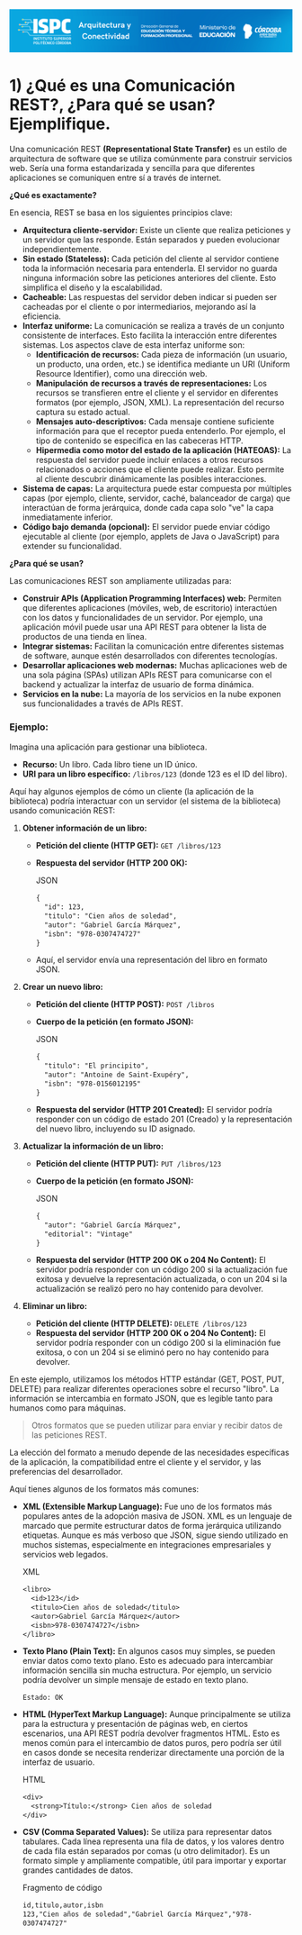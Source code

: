 ![Carátula](../../E%20assets/caratula.png)

# 1) ¿Qué es una Comunicación REST?, ¿Para qué se usan? Ejemplifique.

Una comunicación REST **(Representational State Transfer)** es un estilo de arquitectura de software que se utiliza comúnmente para construir servicios web. Sería una forma estandarizada y sencilla para que diferentes aplicaciones se comuniquen entre sí a través de internet.

**¿Qué es exactamente?**

En esencia, REST se basa en los siguientes principios clave:

-   **Arquitectura cliente-servidor:** Existe un cliente que realiza peticiones y un servidor que las responde. Están separados y pueden evolucionar independientemente.
-   **Sin estado (Stateless):** Cada petición del cliente al servidor contiene toda la información necesaria para entenderla. El servidor no guarda ninguna información sobre las peticiones anteriores del cliente. Esto simplifica el diseño y la escalabilidad.
-   **Cacheable:** Las respuestas del servidor deben indicar si pueden ser cacheadas por el cliente o por intermediarios, mejorando así la eficiencia.
-   **Interfaz uniforme:** La comunicación se realiza a través de un conjunto consistente de interfaces. Esto facilita la interacción entre diferentes sistemas. Los aspectos clave de esta interfaz uniforme son:
    -   **Identificación de recursos:** Cada pieza de información (un usuario, un producto, una orden, etc.) se identifica mediante un URI (Uniform Resource Identifier), como una dirección web.
    -   **Manipulación de recursos a través de representaciones:** Los recursos se transfieren entre el cliente y el servidor en diferentes formatos (por ejemplo, JSON, XML). La representación del recurso captura su estado actual.
    -   **Mensajes auto-descriptivos:** Cada mensaje contiene suficiente información para que el receptor pueda entenderlo. Por ejemplo, el tipo de contenido se especifica en las cabeceras HTTP.
    -   **Hipermedia como motor del estado de la aplicación (HATEOAS):** La respuesta del servidor puede incluir enlaces a otros recursos relacionados o acciones que el cliente puede realizar. Esto permite al cliente descubrir dinámicamente las posibles interacciones.
-   **Sistema de capas:** La arquitectura puede estar compuesta por múltiples capas (por ejemplo, cliente, servidor, caché, balanceador de carga) que interactúan de forma jerárquica, donde cada capa solo "ve" la capa inmediatamente inferior.
-   **Código bajo demanda (opcional):** El servidor puede enviar código ejecutable al cliente (por ejemplo, applets de Java o JavaScript) para extender su funcionalidad.

**¿Para qué se usan?**

Las comunicaciones REST son ampliamente utilizadas para:

-   **Construir APIs (Application Programming Interfaces) web:** Permiten que diferentes aplicaciones (móviles, web, de escritorio) interactúen con los datos y funcionalidades de un servidor. Por ejemplo, una aplicación móvil puede usar una API REST para obtener la lista de productos de una tienda en línea.
-   **Integrar sistemas:** Facilitan la comunicación entre diferentes sistemas de software, aunque estén desarrollados con diferentes tecnologías.
-   **Desarrollar aplicaciones web modernas:** Muchas aplicaciones web de una sola página (SPAs) utilizan APIs REST para comunicarse con el backend y actualizar la interfaz de usuario de forma dinámica.
-   **Servicios en la nube:** La mayoría de los servicios en la nube exponen sus funcionalidades a través de APIs REST.

### **Ejemplo:**

Imagina una aplicación para gestionar una biblioteca.

-   **Recurso:** Un libro. Cada libro tiene un ID único.
-   **URI para un libro específico:** `/libros/123` (donde 123 es el ID del libro).

Aquí hay algunos ejemplos de cómo un cliente (la aplicación de la biblioteca) podría interactuar con un servidor (el sistema de la biblioteca) usando comunicación REST:

1.  **Obtener información de un libro:**
    
    -   **Petición del cliente (HTTP GET):** `GET /libros/123`
    -   **Respuesta del servidor (HTTP 200 OK):**
        
        JSON
        
        ```
        {
          "id": 123,
          "titulo": "Cien años de soledad",
          "autor": "Gabriel García Márquez",
          "isbn": "978-0307474727"
        }
        
        ```
        
    -   Aquí, el servidor envía una representación del libro en formato JSON.
2.  **Crear un nuevo libro:**
    
    -   **Petición del cliente (HTTP POST):** `POST /libros`
    -   **Cuerpo de la petición (en formato JSON):**
        
        JSON
        
        ```
        {
          "titulo": "El principito",
          "autor": "Antoine de Saint-Exupéry",
          "isbn": "978-0156012195"
        }
        
        ```
        
    -   **Respuesta del servidor (HTTP 201 Created):** El servidor podría responder con un código de estado 201 (Creado) y la representación del nuevo libro, incluyendo su ID asignado.
3.  **Actualizar la información de un libro:**
    
    -   **Petición del cliente (HTTP PUT):** `PUT /libros/123`
    -   **Cuerpo de la petición (en formato JSON):**
        
        JSON
        
        ```
        {
          "autor": "Gabriel García Márquez",
          "editorial": "Vintage"
        }
        
        ```
        
    -   **Respuesta del servidor (HTTP 200 OK o 204 No Content):** El servidor podría responder con un código 200 si la actualización fue exitosa y devuelve la representación actualizada, o con un 204 si la actualización se realizó pero no hay contenido para devolver.
4.  **Eliminar un libro:**
    
    -   **Petición del cliente (HTTP DELETE):** `DELETE /libros/123`
    -   **Respuesta del servidor (HTTP 200 OK o 204 No Content):** El servidor podría responder con un código 200 si la eliminación fue exitosa, o con un 204 si se eliminó pero no hay contenido para devolver.

En este ejemplo, utilizamos los métodos HTTP estándar (GET, POST, PUT, DELETE) para realizar diferentes operaciones sobre el recurso "libro". La información se intercambia en formato JSON, que es legible tanto para humanos como para máquinas.  

> Otros formatos que se pueden utilizar para enviar y recibir datos de las peticiones REST.


La elección del formato a menudo depende de las necesidades específicas de la aplicación, la compatibilidad entre el cliente y el servidor, y las preferencias del desarrollador.

Aquí tienes algunos de los formatos más comunes:

-   **XML (Extensible Markup Language):** Fue uno de los formatos más populares antes de la adopción masiva de JSON. XML es un lenguaje de marcado que permite estructurar datos de forma jerárquica utilizando etiquetas. Aunque es más verboso que JSON, sigue siendo utilizado en muchos sistemas, especialmente en integraciones empresariales y servicios web legados.
    
    XML
    
    ```
    <libro>
      <id>123</id>
      <titulo>Cien años de soledad</titulo>
      <autor>Gabriel García Márquez</autor>
      <isbn>978-0307474727</isbn>
    </libro>
    
    ```
    
-   **Texto Plano (Plain Text):** En algunos casos muy simples, se pueden enviar datos como texto plano. Esto es adecuado para intercambiar información sencilla sin mucha estructura. Por ejemplo, un servicio podría devolver un simple mensaje de estado en texto plano.
    
    ```
    Estado: OK
    
    ```
    
-   **HTML (HyperText Markup Language):** Aunque principalmente se utiliza para la estructura y presentación de páginas web, en ciertos escenarios, una API REST podría devolver fragmentos HTML. Esto es menos común para el intercambio de datos puros, pero podría ser útil en casos donde se necesita renderizar directamente una porción de la interfaz de usuario.
    
    HTML
    
    ```
    <div>
      <strong>Título:</strong> Cien años de soledad
    </div>
    
    ```
    
-   **CSV (Comma Separated Values):** Se utiliza para representar datos tabulares. Cada línea representa una fila de datos, y los valores dentro de cada fila están separados por comas (u otro delimitador). Es un formato simple y ampliamente compatible, útil para importar y exportar grandes cantidades de datos.
    
    Fragmento de código
    
    ```
    id,titulo,autor,isbn
    123,"Cien años de soledad","Gabriel García Márquez","978-0307474727"
    ```